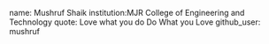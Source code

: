 name: Mushruf Shaik
institution:MJR College of Engineering and Technology
quote: Love what you do Do What you Love
github_user: mushruf
